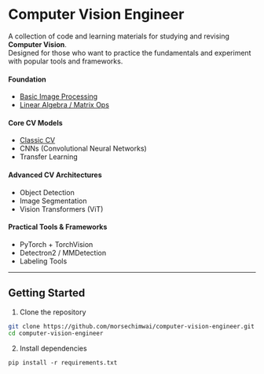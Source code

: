 # Computer Vision Engineer

A collection of code and learning materials for studying and revising **Computer Vision**.  
Designed for those who want to practice the fundamentals and experiment with popular tools and frameworks.

#### Foundation

- [Basic Image Processing](./notebooks/image-processing.ipynb)
- [Linear Algebra / Matrix Ops](./notebooks/linear-algebra-matrix-ops.ipynb)

#### Core CV Models

- [Classic CV](./notebooks/classic-cv.ipynb)
- CNNs (Convolutional Neural Networks)
- Transfer Learning

#### Advanced CV Architectures

- Object Detection
- Image Segmentation
- Vision Transformers (ViT)

#### Practical Tools & Frameworks

- PyTorch + TorchVision
- Detectron2 / MMDetection
- Labeling Tools

---

## Getting Started

1. Clone the repository

```bash
git clone https://github.com/morsechimwai/computer-vision-engineer.git
cd computer-vision-engineer
```

2. Install dependencies

```
pip install -r requirements.txt
```
